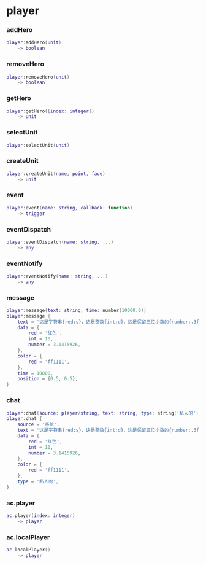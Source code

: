 # player

### addHero
```lua
player:addHero(unit)
    -> boolean
```

### removeHero
```lua
player:removeHero(unit)
    -> boolean
```

### getHero
```lua
player:getHero([index: integer])
    -> unit
```

### selectUnit
```lua
player:selectUnit(unit)
```

### createUnit
```lua
player:createUnit(name, point, face)
    -> unit
```

### event
```lua
player:event(name: string, callback: function)
    -> trigger
```

### eventDispatch
```lua
player:eventDispatch(name: string, ...)
    -> any
```

### eventNotify
```lua
player:eventNotify(name: string, ...)
    -> any
```

### message
```lua
player:message(text: string, time: number(10000.0))
player:message {
    text = '这是字符串{red:s}，这是整数{int:d}，这是保留三位小数的{number:.3f}',
    data = {
        red = '红色',
        int = 10,
        number = 3.1415926,
    },
    color = {
        red = 'ff1111',
    },
    time = 10000,
    position = {0.5, 0.5},
}
```

### chat
```lua
player:chat(source: player/string, text: string, type: string('私人的'))
player:chat {
    source = '系统',
    text = '这是字符串{red:s}，这是整数{int:d}，这是保留三位小数的{number:.3f}',
    data = {
        red = '红色',
        int = 10,
        number = 3.1415926,
    },
    color = {
        red = 'ff1111',
    },
    type = '私人的',
}
```

### ac.player
```lua
ac.player(index: integer)
    -> player
```

### ac.localPlayer
```lua
ac.localPlayer()
    -> player
```
